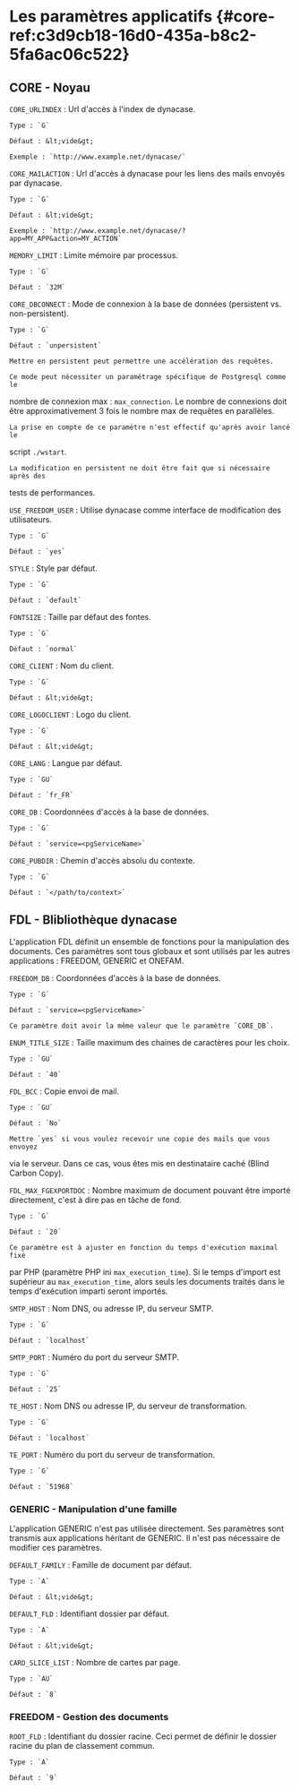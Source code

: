 # Les paramètres applicatifs {#core-ref:c3d9cb18-16d0-435a-b8c2-5fa6ac06c522}
 
## CORE - Noyau

`CORE_URLINDEX`
:   Url d'accès à l'index de dynacase.
    
    Type : `G`
    
    Défaut : &lt;vide&gt;
    
    Exemple : `http://www.example.net/dynacase/`

`CORE_MAILACTION`
:   Url d'accès à dynacase pour les liens des mails envoyés par dynacase.
    
    Type : `G`
    
    Défaut : &lt;vide&gt;
    
    Exemple : `http://www.example.net/dynacase/?app=MY_APP&action=MY_ACTION`

`MEMORY_LIMIT`
:   Limite mémoire par processus.
    
    Type : `G`
    
    Défaut : `32M`

`CORE_DBCONNECT`
:   Mode de connexion à la base de données (persistent vs. non-persistent).
    
    Type : `G`
    
    Défaut : `unpersistent`
    
    Mettre en persistent peut permettre une accélération des requêtes.
    
    Ce mode peut nécessiter un paramétrage spécifique de Postgresql comme le
nombre de connexion max : `max_connection`. Le nombre de connexions doit être
approximativement 3 fois le nombre max de requêtes en parallèles.
    
    La prise en compte de ce paramètre n'est effectif qu'après avoir lancé le
script `./wstart`.
    
    La modification en persistent ne doit être fait que si nécessaire après des
tests de performances.
    
`USE_FREEDOM_USER`
:   Utilise dynacase comme interface de modification des utilisateurs.
    
    Type : `G`
    
    Défaut : `yes`

`STYLE`
:   Style par défaut.
    
    Type : `G`
    
    Défaut : `default`

`FONTSIZE`
:   Taille par défaut des fontes.
    
    Type : `G`
    
    Défaut : `normal`

`CORE_CLIENT`
:   Nom du client.
    
    Type : `G`
    
    Défaut : &lt;vide&gt;

`CORE_LOGOCLIENT`
:   Logo du client.
    
    Type : `G`
    
    Défaut : &lt;vide&gt;

`CORE_LANG`
:   Langue par défaut.
    
    Type : `GU`
    
    Défaut : `fr_FR`

`CORE_DB`
:   Coordonnées d'accès à la base de données.
    
    Type : `G`
    
    Défaut : `service=<pgServiceName>`

`CORE_PUBDIR`
:   Chemin d'accès absolu du contexte.
    
    Type : `G`
    
    Défaut : `</path/to/context>`

## FDL - Blibliothèque dynacase

L'application FDL définit un ensemble de fonctions pour la manipulation des
documents. Ces paramètres sont tous globaux et sont utilisés par les autres
applications : FREEDOM, GENERIC et ONEFAM.

`FREEDOM_DB`
:   Coordonnées d'accès à la base de données.
    
    Type : `G`
    
    Défaut : `service=<pgServiceName>`
    
    Ce paramètre doit avoir la même valeur que le paramètre `CORE_DB`.

`ENUM_TITLE_SIZE`
:   Taille maximum des chaines de caractères pour les choix.
    
    Type : `GU`
    
    Défaut : `40`

`FDL_BCC`
:   Copie envoi de mail.
    
    Type : `GU`
    
    Défaut : `No`
    
    Mettre `yes` si vous voulez recevoir une copie des mails que vous envoyez
via le serveur. Dans ce cas, vous êtes mis en destinataire caché (Blind Carbon
Copy).

`FDL_MAX_FGEXPORTDOC`
:   Nombre maximum de document pouvant être importé directement, c'est à dire
pas en tâche de fond.
    
    Type : `G`
    
    Défaut : `20`
    
    Ce paramètre est à ajuster en fonction du temps d'exécution maximal fixé
par PHP (paramètre PHP ini `max_execution_time`). Si le temps d'import est
supérieur au `max_execution_time`, alors seuls les documents traités dans le
temps d'exécution imparti seront importés.

`SMTP_HOST`
:   Nom DNS, ou adresse IP, du serveur SMTP.
    
    Type : `G`
    
    Défaut : `localhost`

`SMTP_PORT`
:   Numéro du port du serveur SMTP.
    
    Type : `G`
    
    Défaut : `25`

`TE_HOST`
:   Nom DNS ou adresse IP, du serveur de transformation.
    
    Type : `G`
    
    Défaut : `localhost`

`TE_PORT`
:   Numéro du port du serveur de transformation.
    
    Type : `G`
    
    Défaut : `51968`

### GENERIC - Manipulation d'une famille

L'application GENERIC n'est pas utilisée directement. Ses paramètres sont
transmis aux applications héritant de GENERIC. Il n'est pas nécessaire de
modifier ces paramètres.

`DEFAULT_FAMILY`
:   Famille de document par défaut.
    
    Type : `A`
    
    Défaut : &lt;vide&gt;

`DEFAULT_FLD`
:   Identifiant dossier par défaut.
    
    Type : `A`
    
    Défaut : &lt;vide&gt;

`CARD_SLICE_LIST`
:   Nombre de cartes par page.
    
    Type : `AU`
    
    Défaut : `8`

### FREEDOM - Gestion des documents

`ROOT_FLD`
:   Identifiant du dossier racine. Ceci permet de définir le dossier racine du
plan de classement commun.
    
    Type : `A`
    
    Défaut : `9`

